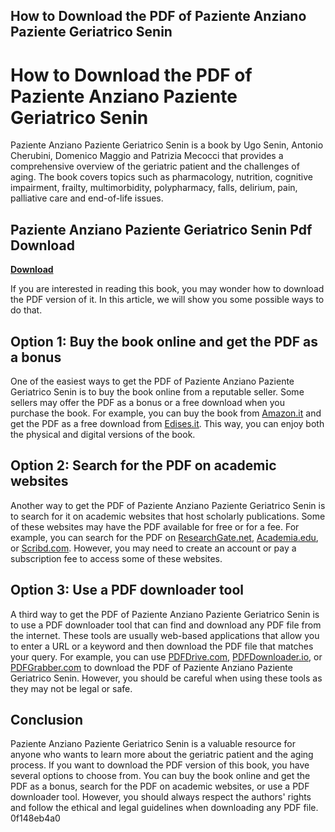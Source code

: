 ## How to Download the PDF of Paziente Anziano Paziente Geriatrico Senin

  
# How to Download the PDF of Paziente Anziano Paziente Geriatrico Senin
 
Paziente Anziano Paziente Geriatrico Senin is a book by Ugo Senin, Antonio Cherubini, Domenico Maggio and Patrizia Mecocci that provides a comprehensive overview of the geriatric patient and the challenges of aging. The book covers topics such as pharmacology, nutrition, cognitive impairment, frailty, multimorbidity, polypharmacy, falls, delirium, pain, palliative care and end-of-life issues.
 
## Paziente Anziano Paziente Geriatrico Senin Pdf Download


[**Download**](https://www.google.com/url?q=https%3A%2F%2Furllie.com%2F2tKD66&sa=D&sntz=1&usg=AOvVaw0lg79Fq7RJCb_WIyCvqD0G)

 
If you are interested in reading this book, you may wonder how to download the PDF version of it. In this article, we will show you some possible ways to do that.
 
## Option 1: Buy the book online and get the PDF as a bonus
 
One of the easiest ways to get the PDF of Paziente Anziano Paziente Geriatrico Senin is to buy the book online from a reputable seller. Some sellers may offer the PDF as a bonus or a free download when you purchase the book. For example, you can buy the book from [Amazon.it](https://www.amazon.it/Paziente-anziano-geriatrico-Ugo-Senin/dp/8821438588) and get the PDF as a free download from [Edises.it](https://www.edises.it/paziente-anziano-paziente-geriatrico.html). This way, you can enjoy both the physical and digital versions of the book.
 
## Option 2: Search for the PDF on academic websites
 
Another way to get the PDF of Paziente Anziano Paziente Geriatrico Senin is to search for it on academic websites that host scholarly publications. Some of these websites may have the PDF available for free or for a fee. For example, you can search for the PDF on [ResearchGate.net](https://www.researchgate.net/publication/328647241_Paziente_Anziano_Paziente_Geriatrico), [Academia.edu](https://www.academia.edu/37987387/Paziente_Anziano_Paziente_Geriatrico), or [Scribd.com](https://www.scribd.com/document/392169622/Paziente-Anziano-Paziente-Geriatrico). However, you may need to create an account or pay a subscription fee to access some of these websites.
 
## Option 3: Use a PDF downloader tool
 
A third way to get the PDF of Paziente Anziano Paziente Geriatrico Senin is to use a PDF downloader tool that can find and download any PDF file from the internet. These tools are usually web-based applications that allow you to enter a URL or a keyword and then download the PDF file that matches your query. For example, you can use [PDFDrive.com](https://pdfdrive.com/), [PDFDownloader.io](https://pdfdownloader.io/), or [PDFGrabber.com](https://pdfgrabber.com/) to download the PDF of Paziente Anziano Paziente Geriatrico Senin. However, you should be careful when using these tools as they may not be legal or safe.
 
## Conclusion
 
Paziente Anziano Paziente Geriatrico Senin is a valuable resource for anyone who wants to learn more about the geriatric patient and the aging process. If you want to download the PDF version of this book, you have several options to choose from. You can buy the book online and get the PDF as a bonus, search for the PDF on academic websites, or use a PDF downloader tool. However, you should always respect the authors' rights and follow the ethical and legal guidelines when downloading any PDF file.
 0f148eb4a0
